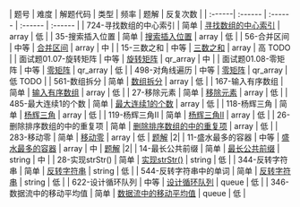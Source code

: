 | 题号 | 难度 | 解题代码 | 类型  | 频率 | 题解 | 反复次数 |
| :------| :------ | :------ |  :------ | :------ |
| 724-寻找数组的中心索引 | 简单 | [寻找数组的中心索引](array/724_test.go) | array | 低 |
| 35-搜索插入位置 | 简单 | [搜索插入位置](array/35_test.go) | array | 低 |
| 56-合并区间 | 中等 | [合并区间](array/56_test.go) | array | 中 |
| 15-三数之和 | 中等 | [三数之和](array/15_test.go) | array | 高 TODO |
| 面试题01.07-旋转矩阵 | 中等 | [旋转矩阵](array/interview_01.07_test.go) | qr_array | 中 |
| 面试题01.08-零矩阵 | 中等 | [零矩阵](array/interview_01.08_test.go) | qr_array | 低 |
| 498-对角线遍历 | 中等 | [零矩阵](array/interview_01.08_test.go) | qr_array | 低 TODO |
| 561-数组拆分 | 简单 | [数组拆分](array/561_test.go) | array | 低 |
| 167-输入有序数组 | 简单 | [输入有序数组](array/167_test.go) | array | 低 |
| 27-移除元素 | 简单 | [移除元素](array/27_test.go) | array | 低 |
| 485-最大连续1的个数 | 简单 | [最大连续1的个数](array/485_test.go) | array | 低 |
| 118-杨辉三角 | 简单 | [杨辉三角](array/118_test.go) | array | 低 |
| 119-杨辉三角II | 简单 | [杨辉三角II](array/119_test.go) | array | 低 |
| 26-删除排序数组的中的重复项 | 简单 | [删除排序数组的中的重复项](array/26_test.go) | array | 低 |
| 283-移动零 | 简单 | [移动零](array/283_test.go) | array | 低 | [题解](array/283.md) |2|
| 11-盛水最多的容器 | 中等 | [盛水最多的容器](array/11_test.go) | array | 中 | [题解](array/11.md) |2|
| 14-最长公共前缀 | 简单 | [最长公共前缀](string/14_test.go) | string | 中 |
| 28-实现strStr() | 简单 | [实现strStr()](string/28_test.go) | string | 低 |
| 344-反转字符串 | 简单 | [反转字符串](string/344_test.go) | string | 低 |
| 544-反转字符串中的单词 | 简单 | [反转字符串](string/544_test.go) | string | 低 |
| 622-设计循环队列 | 中等 | [设计循环队列](queue/622_test.go) | queue | 低 |
| 346-数据流中的移动平均值 | 简单 | [数据流中的移动平均值](queue/346_test.go) | queue | 低 |

